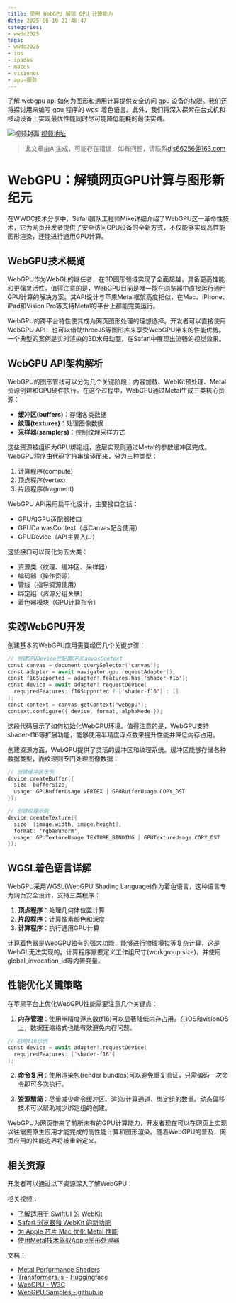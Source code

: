 ```yaml
---
title: 使用 WebGPU 解锁 GPU 计算能力
date: 2025-06-10 21:46:47
categories:
- wwdc2025
tags:
- wwdc2025
- ios
- ipados
- macos
- visionos
- app-服务
---
```

了解 webgpu api 如何为图形和通用计算提供安全访问 gpu 设备的权限。我们还将探讨用来编写 gpu 程序的 wgsl 着色语言。此外，我们将深入探索在台式机和移动设备上实现最优性能同时尽可能降低能耗的最佳实践。
<!--more-->

![视频封面](https://devimages-cdn.apple.com/wwdc-services/images/3055294D-836B-4513-B7B0-0BC5666246B0/9934/9934_wide_250x141_2x.jpg)
[视频地址](https://developer.apple.com/cn/videos/play/wwdc2025/236/)
> 此文章由AI生成，可能存在错误，如有问题，请联系[djs66256@163.com](djs66256@163.com)

# WebGPU：解锁网页GPU计算与图形新纪元

在WWDC技术分享中，Safari团队工程师Mike详细介绍了WebGPU这一革命性技术，它为网页开发者提供了安全访问GPU设备的全新方式，不仅能够实现高性能图形渲染，还能进行通用GPU计算。

## WebGPU技术概览

WebGPU作为WebGL的继任者，在3D图形领域实现了全面超越，具备更高性能和更强灵活性。值得注意的是，WebGPU目前是唯一能在浏览器中直接运行通用GPU计算的解决方案。其API设计与苹果Metal框架高度相似，在Mac、iPhone、iPad和Vision Pro等支持Metal的平台上都能完美运行。

WebGPU的跨平台特性使其成为网页图形处理的理想选择。开发者可以直接使用WebGPU API，也可以借助threeJS等图形库来享受WebGPU带来的性能优势。一个典型的案例是实时渲染的3D水母动画，在Safari中展现出流畅的视觉效果。

## WebGPU API架构解析

WebGPU的图形管线可以分为几个关键阶段：内容加载、WebKit预处理、Metal资源创建和GPU硬件执行。在这个过程中，WebGPU通过Metal生成三类核心资源：

- **缓冲区(buffers)**：存储各类数据
- **纹理(textures)**：处理图像数据
- **采样器(samplers)**：控制纹理采样方式

这些资源被组织为GPU绑定组，底层实现则通过Metal的参数缓冲区完成。WebGPU程序由代码字符串编译而来，分为三种类型：

1. 计算程序(compute)
2. 顶点程序(vertex)
3. 片段程序(fragment)

WebGPU API采用扁平化设计，主要接口包括：

- GPU和GPU适配器接口
- GPUCanvasContext（与Canvas配合使用）
- GPUDevice（API主要入口）

这些接口可以简化为五大类：
- 资源类（纹理、缓冲区、采样器）
- 编码器（操作资源）
- 管线（指导资源使用）
- 绑定组（资源分组关联）
- 着色器模块（GPU计算指令）

## 实践WebGPU开发

创建基本的WebGPU应用需要经历几个关键步骤：

```swift
// 创建GPUDevice并配置GPUCanvasContext
const canvas = document.querySelector('canvas');
const adapter = await navigator.gpu.requestAdapter();
const f16Supported = adapter?.features.has('shader-f16');
const device = await adapter?.requestDevice(
  requiredFeatures: f16Supported ? ['shader-f16'] : []
);
const context = canvas.getContext('webgpu');
context.configure({ device, format, alphaMode });
```

这段代码展示了如何初始化WebGPU环境。值得注意的是，WebGPU支持shader-f16等扩展功能，能够使用半精度浮点数来提升性能并降低内存占用。

创建资源方面，WebGPU提供了灵活的缓冲区和纹理系统。缓冲区能够存储各种数据类型，而纹理则专门处理图像数据：

```swift
// 创建缓冲区示例
device.createBuffer({
  size: bufferSize,
  usage: GPUBufferUsage.VERTEX | GPUBufferUsage.COPY_DST
});

// 创建纹理示例
device.createTexture({
  size: [image.width, image.height],
  format: 'rgba8unorm',
  usage: GPUTextureUsage.TEXTURE_BINDING | GPUTextureUsage.COPY_DST
});
```

## WGSL着色语言详解

WebGPU采用WGSL(WebGPU Shading Language)作为着色语言，这种语言专为网页安全设计，支持三类程序：

1. **顶点程序**：处理几何体位置计算
2. **片段程序**：计算像素颜色和深度
3. **计算程序**：执行通用GPU计算

计算着色器是WebGPU独有的强大功能，能够进行物理模拟等复杂计算，这是WebGL无法实现的。计算程序需要定义工作组尺寸(workgroup size)，并使用global_invocation_id等内置变量。

## 性能优化关键策略

在苹果平台上优化WebGPU性能需要注意几个关键点：

1. **内存管理**：使用半精度浮点数(f16)可以显著降低内存占用。在iOS和visionOS上，数据压缩格式也能有效避免内存问题。

```swift
// 启用f16示例
const device = await adapter?.requestDevice(
  requiredFeatures: ['shader-f16']
);
```

2. **命令复用**：使用渲染包(render bundles)可以避免重复验证，只需编码一次命令即可多次执行。

3. **资源精简**：尽量减少命令缓冲区、渲染/计算通道、绑定组的数量。动态偏移技术可以帮助减少绑定组的创建。

WebGPU为网页带来了前所未有的GPU计算能力，开发者现在可以在网页上实现以往需要原生应用才能完成的高性能计算和图形渲染。随着WebGPU的普及，网页应用的性能边界将被重新定义。

## 相关资源

开发者可以通过以下资源深入了解WebGPU：

相关视频：
- [了解适用于 SwiftUI 的 WebKit](https://developer.apple.com/videos/play/wwdc2025/231)
- [Safari 浏览器和 WebKit 的新功能](https://developer.apple.com/videos/play/wwdc2025/233)
- [为 Apple 芯片 Mac 优化 Metal 性能](https://developer.apple.com/videos/play/wwdc2020/10632)
- [使用Metal技术驾驭Apple图形处理器](https://developer.apple.com/videos/play/wwdc2020/10602)

文档：
- [Metal Performance Shaders](https://developer.apple.com/documentation/metalperformanceshaders)
- [Transformers.js - Huggingface](https://huggingface.co/docs/transformers.js/index)
- [WebGPU - W3C](https://www.w3.org/TR/webgpu/)
- [WebGPU Samples - github.io](https://webgpu.github.io/webgpu-samples/)
